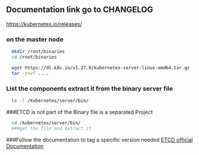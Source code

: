 ## Documentation link go to CHANGELOG
https://kubernetes.io/releases/

### on the master node 

```sh
  mkdir /root/binaries
  cd /root/binaries
```

```sh
  wget https://dl.k8s.io/v1.27.0/kubernetes-server-linux-amd64.tar.gz  ###<SERVER-BINARY file>
  tar -zxvf ....
```

### List the components extract it from the binary server file
```sh
  ls -l /kubernetes/server/bin/
```

###ETCD is not part of the Binary file is a separated Project

```sh
  cd /kubernetes/server/bin/
  ###get the file and extract it
```

###Follow the documentation to tag a specific version needed
<a href="https://github.com/etcd-io/etcd/releases/tag/v3.5.9">ETCD official Documentation</a>
